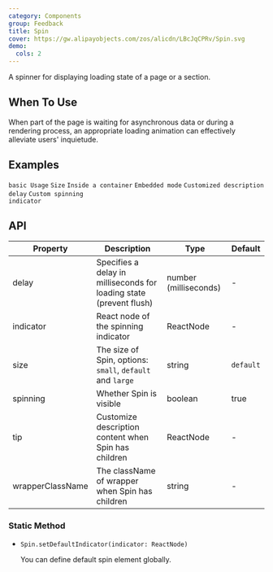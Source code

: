 ```yaml
---
category: Components
group: Feedback
title: Spin
cover: https://gw.alipayobjects.com/zos/alicdn/LBcJqCPRv/Spin.svg
demo:
  cols: 2
---
```


A spinner for displaying loading state of a page or a section.

## When To Use

When part of the page is waiting for asynchronous data or during a rendering process, an appropriate loading animation can effectively alleviate users' inquietude.

## Examples

<!-- prettier-ignore -->
<code src="./demo/basic.tsx">basic Usage</code>
<code src="./demo/size.tsx">Size</code>
<code src="./demo/inside.tsx">Inside a container</code>
<code src="./demo/nested.tsx">Embedded mode</code>
<code src="./demo/tip.tsx">Customized description</code>
<code src="./demo/delayAndDebounce.tsx">delay</code>
<code src="./demo/custom-indicator.tsx">Custom spinning indicator</code>

## API

| Property | Description | Type | Default |
| --- | --- | --- | --- |
| delay | Specifies a delay in milliseconds for loading state (prevent flush) | number (milliseconds) | - |
| indicator | React node of the spinning indicator | ReactNode | - |
| size | The size of Spin, options: `small`, `default` and `large` | string | `default` |
| spinning | Whether Spin is visible | boolean | true |
| tip | Customize description content when Spin has children | ReactNode | - |
| wrapperClassName | The className of wrapper when Spin has children | string | - |

### Static Method

- `Spin.setDefaultIndicator(indicator: ReactNode)`

  You can define default spin element globally.
